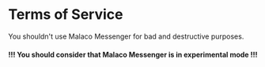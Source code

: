 # Terms of Service

You shouldn't use Malaco Messenger for bad and destructive purposes.

#### <span class="text-yellow-500">!!! You should consider that Malaco Messenger is in experimental mode !!!</span> 

